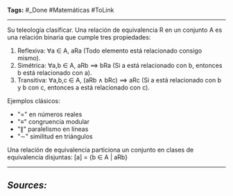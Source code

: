 **Tags:** #_Done 
#Matemáticas  #ToLink 
- - -
Su teleología clasificar.
Una relación de equivalencia R en un conjunto A es una relación binaria que cumple tres propiedades:

1. Reflexiva: ∀a ∈ A, aRa
   (Todo elemento está relacionado consigo mismo).
2. Simétrica: ∀a,b ∈ A, aRb ⟹ bRa 
   (Si a está relacionado con b, entonces b está relacionado con a).
3. Transitiva: ∀a,b,c ∈ A, (aRb ∧ bRc) ⟹ aRc
   (Si a está relacionado con b y b con c, entonces a está relacionado con c).

Ejemplos clásicos:
- "=" en números reales
- "≡" congruencia modular
- "∥" paralelismo en líneas
- "∼" similitud en triángulos

Una relación de equivalencia particiona un conjunto en clases de equivalencia disjuntas: [a] = {b ∈ A | aRb}

- - - 
## ***Sources:***